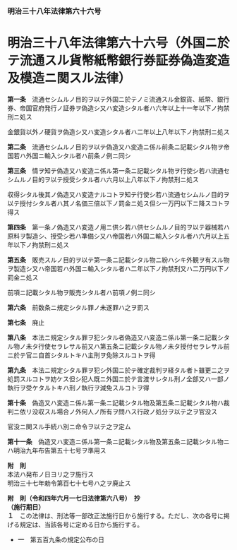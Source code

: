 ### 明治三十八年法律第六十六号  
# 明治三十八年法律第六十六号（外国ニ於テ流通スル貨幣紙幣銀行券証券偽造変造及模造ニ関スル法律）  
  
**第一条**　流通セシムルノ目的ヲ以テ外国ニ於テノミ流通スル金銀貨、紙幣、銀行券、帝国官府発行ノ証券ヲ偽造シ又ハ変造シタル者ハ六年以上十一年以下ノ拘禁刑ニ処ス  
  
金銀貨以外ノ硬貨ヲ偽造シ又ハ変造シタル者ハ二年以上八年以下ノ拘禁刑ニ処ス  
  
**第二条**　流通セシムルノ目的ヲ以テ偽造又ハ変造ニ係ル前条ニ記載シタル物ヲ帝国若ハ外国ニ輸入シタル者ハ前条ノ例ニ同シ  
  
**第三条**　情ヲ知テ偽造又ハ変造ニ係ル第一条ニ記載シタル物ヲ行使シ若ハ流通セシムルノ目的ヲ以テ授受シタル者ハ六月以上八年以下ノ拘禁刑ニ処ス  
  
収得シタル後其ノ偽造又ハ変造ナルコトヲ知テ行使シ若ハ流通セシムルノ目的ヲ以テ授付シタル者ハ其ノ名価三倍以下ノ罰金ニ処ス但シ一万円以下ニ降スコトヲ得ス  
  
**第四条**　第一条ノ偽造又ハ変造ノ用ニ供シ若ハ供セシムルノ目的ヲ以テ器械若ハ原料ヲ製造シ、授受シ若ハ準備シ又ハ帝国若ハ外国ニ輸入シタル者ハ六月以上五年以下ノ拘禁刑ニ処ス  
  
**第五条**　販売スルノ目的ヲ以テ第一条ニ記載シタル物ニ紛ハシキ外観ヲ有スル物ヲ製造シ又ハ帝国若ハ外国ニ輸入シタル者ハ二年以下ノ拘禁刑又ハ二万円以下ノ罰金ニ処ス  
  
前項ニ記載シタル物ヲ販売シタル者ハ前項ノ例ニ同シ  
  
**第六条**　前数条ニ規定シタル罪ノ未遂罪ハ之ヲ罰ス  
  
**第七条**　廃止  
  
**第八条**　本法ニ規定シタル罪ヲ犯シタル者偽造又ハ変造ニ係ル第一条ニ記載シタル物ノ未タ行使セラレサル前又ハ第五条ニ記載シタル物ノ未タ授付セラレサル前ニ於テ官ニ自首シタルトキハ主刑ヲ免除スルコトヲ得  
  
**第九条**　本法ニ規定シタル罪ヲ犯シ外国ニ於テ確定裁判ヲ経タル者ト雖更ニ之ヲ処罰スルコトヲ妨ケス但シ犯人既ニ外国ニ於テ言渡サレタル刑ノ全部又ハ一部ノ執行ヲ受ケタルトキハ刑ノ執行ヲ減免スルコトヲ得  
  
**第十条**　偽造又ハ変造ニ係ル第一条ニ記載シタル物及第五条ニ記載シタル物ハ裁判ニ依リ没収スル場合ノ外何人ノ所有ヲ問ハス行政ノ処分ヲ以テ之ヲ官没ス  
  
官没ニ関スル手続ハ別ニ命令ヲ以テ之ヲ定ム  
  
**第十一条**　偽造又ハ変造ニ係ル第一条ニ記載シタル物及第五条ニ記載シタル物ニハ明治九年布告第五十七号ヲ準用ス  
  
**附　則**  
本法ハ発布ノ日ヨリ之ヲ施行ス  
明治三十七年勅令第百七十七号ハ之ヲ廃止ス  
  
**附　則（令和四年六月一七日法律第六八号）　抄**  
**（施行期日）**  
**１**　この法律は、刑法等一部改正法施行日から施行する。ただし、次の各号に掲げる規定は、当該各号に定める日から施行する。  
* **一**　第五百九条の規定公布の日  
  
